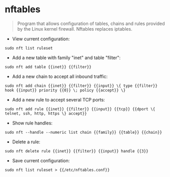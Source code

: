 # nftables

> Program that allows configuration of tables, chains and rules provided by the Linux kernel firewall.
> Nftables replaces iptables.

- View current configuration:

`sudo nft list ruleset`

- Add a new table with family "inet" and table "filter":

`sudo nft add table {{inet}} {{filter}}`

- Add a new chain to accept all inbound traffic:

`sudo nft add chain {{inet}} {{filter}} {{input}} \{ type {{filter}} hook {{input}} priority {{0}} \; policy {{accept}} \}`

- Add a new rule to accept several TCP ports:

`sudo nft add rule {{inet}} {{filter}} {{input}} {{tcp}} {{dport \{ telnet, ssh, http, https \} accept}}`

- Show rule handles:

`sudo nft --handle --numeric list chain {{family}} {{table}} {{chain}}`

- Delete a rule:

`sudo nft delete rule {{inet}} {{filter}} {{input}} handle {{3}}`

- Save current configuration:

`sudo nft list ruleset > {{/etc/nftables.conf}}`
